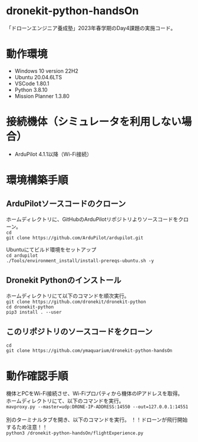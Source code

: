 # dronekit-python-handsOn
「ドローンエンジニア養成塾」2023年春学期のDay4課題の実施コード。

# 動作環境
- Windows 10 version 22H2
- Ubuntu 20.04.6LTS
- VSCode 1.80.1
- Python 3.8.10
- Mission Planner 1.3.80

# 接続機体（シミュレータを利用しない場合）
- ArduPilot 4.1.1以降（Wi-Fi接続）

# 環境構築手順
## ArduPilotソースコードのクローン
ホームディレクトリに、GitHubのArduPilotリポジトリよりソースコードをクローン。  
`cd `    
`git clone https://github.com/ArduPilot/ardupilot.git`    
  
Ubuntuにてビルド環境をセットアップ    
`cd ardupilot`    
`./Tools/environment_install/install-prereqs-ubuntu.sh -y`

## Dronekit Pythonのインストール
ホームディレクトリにて以下のコマンドを順次実行。  
`git clone https://github.com/dronekit/dronekit-python`  
`cd dronekit-python`  
`pip3 install . --user`  

## このリポジトリのソースコードをクローン
`cd `  
`git clone https://github.com/ymaquarium/dronekit-python-handsOn`  

# 動作確認手順
機体とPCをWi-Fi接続させ、Wi-Fiプロパティから機体のIPアドレスを取得。    
ホームディレクトリにて、以下のコマンドを実行。  
`mavproxy.py --master=udp:DRONE-IP-ADDRESS:14550 --out=127.0.0.1:14551`  
<br>
別のターミナルタブを開き、以下のコマンドを実行。  ！！ドローンが飛行開始するため注意！！  
`python3 /dronekit-python-handsOn/flightExperience.py`  
